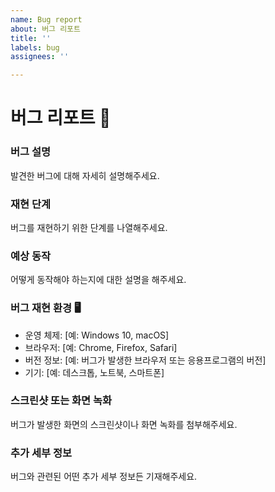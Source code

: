 ```yaml
---
name: Bug report
about: 버그 리포트
title: ''
labels: bug
assignees: ''

---
```


# 버그 리포트 🐞

### 버그 설명

발견한 버그에 대해 자세히 설명해주세요.

### 재현 단계

버그를 재현하기 위한 단계를 나열해주세요.

### 예상 동작

어떻게 동작해야 하는지에 대한 설명을 해주세요.

### 버그 재현 환경 🖥️

- 운영 체제: [예: Windows 10, macOS]
- 브라우저: [예: Chrome, Firefox, Safari]
- 버전 정보: [예: 버그가 발생한 브라우저 또는 응용프로그램의 버전]
- 기기: [예: 데스크톱, 노트북, 스마트폰]

### 스크린샷 또는 화면 녹화

버그가 발생한 화면의 스크린샷이나 화면 녹화를 첨부해주세요.

### 추가 세부 정보

버그와 관련된 어떤 추가 세부 정보든 기재해주세요.
